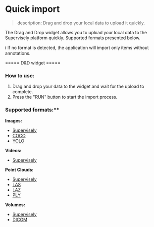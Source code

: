 # Quick import

> description: Drag and drop your local data to upload it quickly.

The Drag and Drop widget allows you to upload your local data to the Supervisely platform quickly. Supported formats presented below.

ℹ️ If no format is detected, the application will import only items without annotations.

===== D&D widget =====

### How to use:

1. Drag and drop your data to the widget and wait for the upload to complete.
2. Press the "RUN" button to start the import process.

### Supported formats:\*\*

<!-- NOTE: Show only the formats that are supported by project type. -->

**Images:**

- [Supervisely](https://docs.supervise.ly/data-organization/00_ann_format_navi)
- [COCO](https://cocodataset.org/#format-data)
- [YOLO]()
<!-- - [Pascal](http://host.robots.ox.ac.uk/pascal/VOC/voc2012/htmldoc/index.html) -->

**Videos:**

- [Supervisely](https://docs.supervise.ly/data-organization/00_ann_format_navi)
<!-- - [MOT](https://motchallenge.net/instructions/)
- [DAVIS](https://davischallenge.org/davis2017/code.html) -->

**Point Clouds:**

- [Supervisely](https://docs.supervise.ly/data-organization/00_ann_format_navi)
- [LAS](https://www.asprs.org/wp-content/uploads/2010/12/LAS_1_4_r13.pdf)
- [LAZ](https://www.asprs.org/wp-content/uploads/2010/12/LAS_1_4_r13.pdf)
- [PLY](http://paulbourke.net/dataformats/ply/)

**Volumes:**

- [Supervisely](https://docs.supervise.ly/data-organization/00_ann_format_navi)
- [DICOM](https://www.dicomstandard.org/current/)
